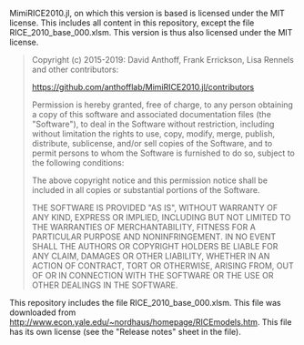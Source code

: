 MimiRICE2010.jl, on which this version is based is licensed under the MIT license. This includes all
content in this repository, except the file RICE_2010_base_000.xlsm.
This version is thus also licensed under the MIT license.

> Copyright (c) 2015-2019: David Anthoff, Frank Errickson, Lisa Rennels and other
> contributors:
>
> https://github.com/anthofflab/MimiRICE2010.jl/contributors
>
> Permission is hereby granted, free of charge, to any person obtaining
> a copy of this software and associated documentation files (the
> "Software"), to deal in the Software without restriction, including
> without limitation the rights to use, copy, modify, merge, publish,
> distribute, sublicense, and/or sell copies of the Software, and to
> permit persons to whom the Software is furnished to do so, subject to
> the following conditions:
>
> The above copyright notice and this permission notice shall be
> included in all copies or substantial portions of the Software.
>
> THE SOFTWARE IS PROVIDED "AS IS", WITHOUT WARRANTY OF ANY KIND,
> EXPRESS OR IMPLIED, INCLUDING BUT NOT LIMITED TO THE WARRANTIES OF
> MERCHANTABILITY, FITNESS FOR A PARTICULAR PURPOSE AND
> NONINFRINGEMENT. IN NO EVENT SHALL THE AUTHORS OR COPYRIGHT HOLDERS BE
> LIABLE FOR ANY CLAIM, DAMAGES OR OTHER LIABILITY, WHETHER IN AN ACTION
> OF CONTRACT, TORT OR OTHERWISE, ARISING FROM, OUT OF OR IN CONNECTION
> WITH THE SOFTWARE OR THE USE OR OTHER DEALINGS IN THE SOFTWARE.

This repository includes the file RICE_2010_base_000.xlsm. This file was
downloaded from http://www.econ.yale.edu/~nordhaus/homepage/RICEmodels.htm.
This file has its own license (see the "Release notes" sheet in the file).
